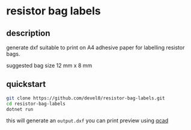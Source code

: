 # resistor bag labels

## description

generate dxf suitable to print on A4 adhesive paper for labelling resistor bags.

suggested bag size 12 mm x 8 mm

## quickstart

```sh
git clone https://github.com/devel0/resistor-bag-labels.git
cd resistor-bag-labels
dotnet run
```

this will generate an `output.dxf` you can print preview using [qcad](https://www.qcad.org/en/download)
